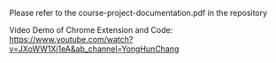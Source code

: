 Please refer to the course-project-documentation.pdf in the repository

Video Demo of Chrome Extension and Code:
https://www.youtube.com/watch?v=JXoWW1Xj1eA&ab_channel=YongHunChang
